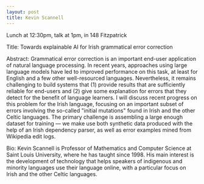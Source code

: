 ```yaml
---
layout: post
title: Kevin Scannell
---
```


Lunch at 12:30pm, talk at 1pm, in 148 Fitzpatrick

Title: Towards explainable AI for Irish grammatical error correction

Abstract: Grammatical error correction is an important end-user application of natural language processing. In recent years, approaches using large language models have led to improved performance on this task, at least for English and a few other well-resourced languages. Nevertheless, it remains challenging to build systems that (1) provide results that are sufficiently reliable for end-users and (2) give some explanation for errors that they detect for the benefit of language learners.  I will discuss recent progress on this problem for the Irish language, focusing on an important subset of errors involving the so-called "initial mutations" found in Irish and the other Celtic languages.  The primary challenge is assembling a large enough dataset for training — we make use both synthetic data produced with the help of an Irish dependency parser, as well as error examples mined from Wikipedia edit logs. 

Bio: Kevin Scannell is Professor of Mathematics and Computer Science at Saint Louis University, where he has taught since 1998. His main interest is the development of technology that helps speakers of indigenous and minority languages use their language online, with a particular focus on Irish and the other Celtic languages.
